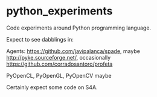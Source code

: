 python_experiments
==================

Code experiments around Python programming language.

Expect to see dabblings in:

Agents: 
https://github.com/javipalanca/spade, maybe 
http://pyke.sourceforge.net/, occasionally 
https://github.com/corradosantoro/profeta

PyOpenCL, PyOpenGL, PyOpenCV maybe

Certainly expect some code on S4A.
